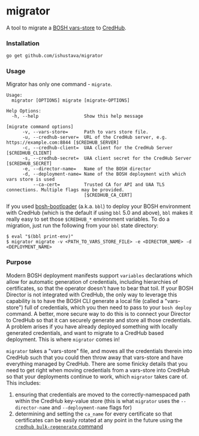 # migrator

A tool to migrate a [BOSH vars-store](https://bosh.io/docs/cli-int.html#vars-store) to [CredHub](https://github.com/cloudfoundry-incubator/credhub).

### Installation

```sh
go get github.com/ishustava/migrator
```

### Usage

Migrator has only one command - `migrate`.

```
Usage:
  migrator [OPTIONS] migrate [migrate-OPTIONS]

Help Options:
  -h, --help                 Show this help message

[migrate command options]
      -v, --vars-store=      Path to vars store file.
      -u, --credhub-server=  URL of the CredHub server, e.g. https://example.com:8844 [$CREDHUB_SERVER]
      -c, --credhub-client=  UAA client for the CredHub Server [$CREDHUB_CLIENT]
      -s, --credhub-secret=  UAA client secret for the CredHub Server [$CREDHUB_SECRET]
      -e, --director-name=   Name of the BOSH director
      -d, --deployment-name= Name of the BOSH deployment with which vars store is used
          --ca-cert=         Trusted CA for API and UAA TLS connections. Multiple flags may be provided.
                             [$CREDHUB_CA_CERT]
```

If you used [bosh-bootloader](https://github.com/cloudfoundry/bosh-bootloader) (a.k.a. `bbl`) to deploy your BOSH environment with CredHub (which is the default if using `bbl` 5.0 and above), `bbl` makes it really easy to set those `$CREDHUB_*` environment variables.  To do a migration, just run the following from your `bbl` state directory:

```
$ eval "$(bbl print-env)"
$ migrator migrate -v <PATH_TO_VARS_STORE_FILE> -e <DIRECTOR_NAME> -d <DEPLOYMENT_NAME>
```

### Purpose

Modern BOSH deployment manifests support `variables` declarations which allow for automatic generation of credentials, including hierarchies of certificates, so that the operator doesn't have to bear that toil.  If your BOSH Director is not integrated with CredHub, the only way to leverage this capability is to have the BOSH CLI generate a local file (called a "vars-store") full of credentials, which you then need to pass to your `bosh deploy` command.  A better, more secure way to do this is to connect your Director to CredHub so that it can securely generate and store all those credentials.  A problem arises if you have already deployed something with locally generated credentials, and want to migrate to a CredHub based deployment.  This is where `migrator` comes in!

`migrator` takes a "vars-store" file, and moves all the credentials therein into CredHub such that you could then throw away that vars-store and have everything managed by CredHub.  There are some finicky details that you need to get right when moving credentials from a vars-store into CredHub so that your deployments continue to work, which `migrator` takes care of.  This includes:

1. ensuring that credentials are moved to the correctly-namespaced path within the CredHub key-value store (this is what `migrator` uses the `--director-name` and `--deployment-name` flags for)
1. determining and setting the `ca_name` for every certificate so that certificates can be easily rotated at any point in the future using the [`credhub bulk-regenerate` command](https://github.com/cloudfoundry-incubator/credhub-cli/releases/tag/1.7.0)
